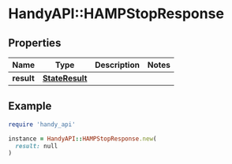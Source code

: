 # HandyAPI::HAMPStopResponse

## Properties

| Name | Type | Description | Notes |
| ---- | ---- | ----------- | ----- |
| **result** | [**StateResult**](StateResult.md) |  |  |

## Example

```ruby
require 'handy_api'

instance = HandyAPI::HAMPStopResponse.new(
  result: null
)
```

